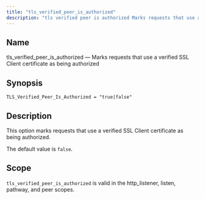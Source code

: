 ```yaml
---
title: "tls_verified_peer_is_authorized"
description: "tls verified peer is authorized Marks requests that use a verified SSL Client certificate as being authorized TLS Verified Peer Is Authorized true false This option marks requests that use a verified SSL Client certificate as being authorized The default value is false tls verified peer is authorized is valid..."
---
```


<a name="config.tls_verified_peer_is_authorized"></a> 
## Name

tls_verified_peer_is_authorized — Marks requests that use a verified SSL Client certificate as being authorized

## Synopsis

`TLS_Verified_Peer_Is_Authorized = "true|false"`

<a name="idp27009728"></a> 
## Description

This option marks requests that use a verified SSL Client certificate as being authorized.

The default value is `false`.

<a name="idp27012528"></a> 
## Scope

`tls_verified_peer_is_authorized` is valid in the http_listener, listen, pathway, and peer scopes.